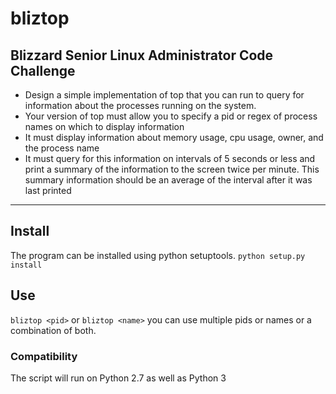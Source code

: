 # bliztop

## Blizzard Senior Linux Administrator Code Challenge ##

* Design a simple implementation of top that you can run to query for information about the processes running on the system.
* Your version of top must allow you to specify a pid or regex of process names on which to display information
* It must display information about memory usage, cpu usage, owner, and the process name
* It must query for this information on intervals of 5 seconds or less and print a summary of the information to the screen twice per minute. This summary information should be an average of the interval after it was last printed

---
## Install #
The program can be installed using python setuptools.
```python setup.py install```

## Use ##
```bliztop <pid>```
or
```bliztop <name>```
you can use multiple pids or names or a combination of both.

### Compatibility ###
The script will run on Python 2.7 as well as Python 3 
